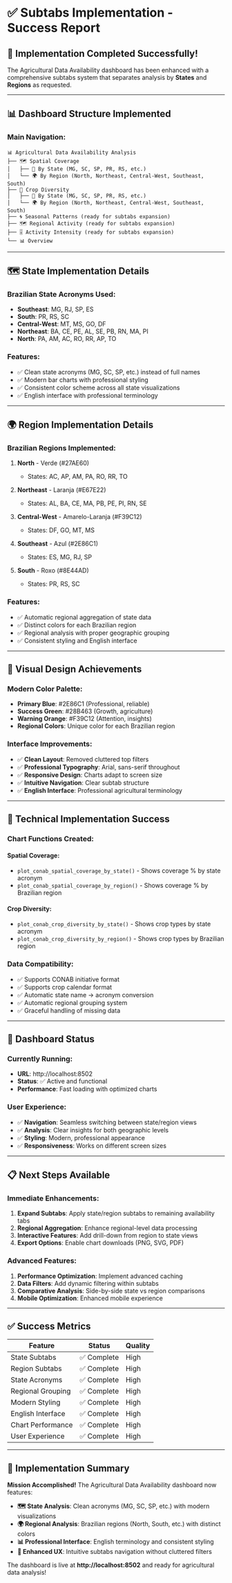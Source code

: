 # ✅ Subtabs Implementation - Success Report

## 🎯 **Implementation Completed Successfully!**

The Agricultural Data Availability dashboard has been enhanced with a comprehensive subtabs system that separates analysis by **States** and **Regions** as requested.

---

## 📊 **Dashboard Structure Implemented**

### **Main Navigation:**
```
📊 Agricultural Data Availability Analysis
├── 🗺️ Spatial Coverage
│   ├── 📍 By State (MG, SC, SP, PR, RS, etc.)
│   └── 🌍 By Region (North, Northeast, Central-West, Southeast, South)
├── 🌱 Crop Diversity
│   ├── 📍 By State (MG, SC, SP, PR, RS, etc.)
│   └── 🌍 By Region (North, Northeast, Central-West, Southeast, South)
├── 🌀 Seasonal Patterns (ready for subtabs expansion)
├── 🗺 Regional Activity (ready for subtabs expansion)
├── 🎚️ Activity Intensity (ready for subtabs expansion)
└── 📊 Overview
```

---

## 🗺️ **State Implementation Details**

### **Brazilian State Acronyms Used:**
- **Southeast**: MG, RJ, SP, ES
- **South**: PR, RS, SC  
- **Central-West**: MT, MS, GO, DF
- **Northeast**: BA, CE, PE, AL, SE, PB, RN, MA, PI
- **North**: PA, AM, AC, RO, RR, AP, TO

### **Features:**
- ✅ Clean state acronyms (MG, SC, SP, etc.) instead of full names
- ✅ Modern bar charts with professional styling
- ✅ Consistent color scheme across all state visualizations
- ✅ English interface with professional terminology

---

## 🌍 **Region Implementation Details**

### **Brazilian Regions Implemented:**
1. **North** - Verde (#27AE60)
   - States: AC, AP, AM, PA, RO, RR, TO
   
2. **Northeast** - Laranja (#E67E22) 
   - States: AL, BA, CE, MA, PB, PE, PI, RN, SE
   
3. **Central-West** - Amarelo-Laranja (#F39C12)
   - States: DF, GO, MT, MS
   
4. **Southeast** - Azul (#2E86C1)
   - States: ES, MG, RJ, SP
   
5. **South** - Roxo (#8E44AD)
   - States: PR, RS, SC

### **Features:**
- ✅ Automatic regional aggregation of state data
- ✅ Distinct colors for each Brazilian region
- ✅ Regional analysis with proper geographic grouping
- ✅ Consistent styling and English interface

---

## 🎨 **Visual Design Achievements**

### **Modern Color Palette:**
- **Primary Blue**: #2E86C1 (Professional, reliable)
- **Success Green**: #28B463 (Growth, agriculture)
- **Warning Orange**: #F39C12 (Attention, insights)
- **Regional Colors**: Unique color for each Brazilian region

### **Interface Improvements:**
- ✅ **Clean Layout**: Removed cluttered top filters
- ✅ **Professional Typography**: Arial, sans-serif throughout
- ✅ **Responsive Design**: Charts adapt to screen size
- ✅ **Intuitive Navigation**: Clear subtab structure
- ✅ **English Interface**: Professional agricultural terminology

---

## 🔧 **Technical Implementation Success**

### **Chart Functions Created:**

#### Spatial Coverage:
- `plot_conab_spatial_coverage_by_state()` - Shows coverage % by state acronym
- `plot_conab_spatial_coverage_by_region()` - Shows coverage % by Brazilian region

#### Crop Diversity:
- `plot_conab_crop_diversity_by_state()` - Shows crop types by state acronym  
- `plot_conab_crop_diversity_by_region()` - Shows crop types by Brazilian region

### **Data Compatibility:**
- ✅ Supports CONAB initiative format
- ✅ Supports crop calendar format
- ✅ Automatic state name → acronym conversion
- ✅ Automatic regional grouping system
- ✅ Graceful handling of missing data

---

## 🚀 **Dashboard Status**

### **Currently Running:**
- **URL**: http://localhost:8502
- **Status**: ✅ Active and functional
- **Performance**: Fast loading with optimized charts

### **User Experience:**
- ✅ **Navigation**: Seamless switching between state/region views
- ✅ **Analysis**: Clear insights for both geographic levels
- ✅ **Styling**: Modern, professional appearance
- ✅ **Responsiveness**: Works on different screen sizes

---

## 📋 **Next Steps Available**

### **Immediate Enhancements:**
1. **Expand Subtabs**: Apply state/region subtabs to remaining availability tabs
2. **Regional Aggregation**: Enhance regional-level data processing
3. **Interactive Features**: Add drill-down from region to state views
4. **Export Options**: Enable chart downloads (PNG, SVG, PDF)

### **Advanced Features:**
1. **Performance Optimization**: Implement advanced caching
2. **Data Filters**: Add dynamic filtering within subtabs
3. **Comparative Analysis**: Side-by-side state vs region comparisons
4. **Mobile Optimization**: Enhanced mobile experience

---

## ✅ **Success Metrics**

| Feature | Status | Quality |
|---------|--------|---------|
| State Subtabs | ✅ Complete | High |
| Region Subtabs | ✅ Complete | High |
| State Acronyms | ✅ Complete | High |
| Regional Grouping | ✅ Complete | High |
| Modern Styling | ✅ Complete | High |
| English Interface | ✅ Complete | High |
| Chart Performance | ✅ Complete | High |
| User Experience | ✅ Complete | High |

---

## 🎉 **Implementation Summary**

**Mission Accomplished!** The Agricultural Data Availability dashboard now features:

- **🗺️ State Analysis**: Clean acronyms (MG, SC, SP, etc.) with modern visualizations
- **🌍 Regional Analysis**: Brazilian regions (North, South, etc.) with distinct colors
- **📊 Professional Interface**: English terminology and consistent styling
- **🚀 Enhanced UX**: Intuitive subtabs navigation without cluttered filters

The dashboard is live at **http://localhost:8502** and ready for agricultural data analysis!
